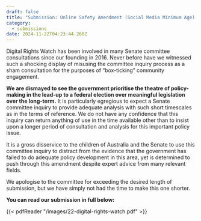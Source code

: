 ```yaml
---
draft: false
title: "Submission: Online Safety Amendment (Social Media Minimum Age) Bill 2024"
category:
  - submissions
date: 2024-11-22T04:23:44.260Z
---
```

Digital Rights Watch has been involved in many Senate committee consultations since our founding in 2016. Never before have we witnessed such a shocking display of misusing the committee inquiry process as a sham consultation for the purposes of “box-ticking” community engagement.

**We are dismayed to see the government prioritise the theatre of policy-making in the lead-up to a federal election over meaningful legislation over the long-term.** It is particularly egregious to expect a Senate committee inquiry to provide adequate analysis with such short timescales as in the terms of reference. We do not have any confidence that this inquiry can return anything of use in the time available other than to insist upon a longer period of consultation and analysis for this important policy issue.

It is a gross disservice to the children of Australia and the Senate to use this committee inquiry to distract from the evidence that the government has failed to do adequate policy development in this area, yet is determined to push through this amendment despite expert advice from many relevant fields.

We apologise to the committee for exceeding the desired length of submission, but we have simply not had the time to make this one shorter.

**You can read our submission in full below:**

{{< pdfReader "/images/22-digital-rights-watch.pdf" >}}